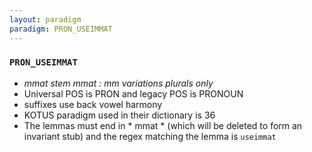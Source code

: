 ```yaml
---
layout: paradigm
paradigm: PRON_USEIMMAT
---
```

### ` PRON_USEIMMAT `

* _mmat stem  mmat : mm variations plurals only_
* Universal POS is PRON and legacy POS is PRONOUN
* suffixes use back vowel harmony
* KOTUS paradigm used in their dictionary is 36
* The lemmas must end in * mmat * (which will be deleted to form an invariant stub) and the regex matching the lemma is ` useimmat `
